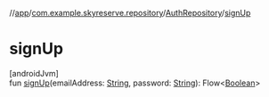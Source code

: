 //[app](../../../index.md)/[com.example.skyreserve.repository](../index.md)/[AuthRepository](index.md)/[signUp](sign-up.md)

# signUp

[androidJvm]\
fun [signUp](sign-up.md)(emailAddress: [String](https://kotlinlang.org/api/latest/jvm/stdlib/kotlin/-string/index.html), password: [String](https://kotlinlang.org/api/latest/jvm/stdlib/kotlin/-string/index.html)): <!---  GfmCommand {"@class":"org.jetbrains.dokka.gfm.ResolveLinkGfmCommand","dri":{"packageName":"kotlinx.coroutines.flow","classNames":"Flow","callable":null,"target":{"@class":"org.jetbrains.dokka.links.PointingToDeclaration"},"extra":null}} --->Flow<!--- --->&lt;[Boolean](https://kotlinlang.org/api/latest/jvm/stdlib/kotlin/-boolean/index.html)&gt;
